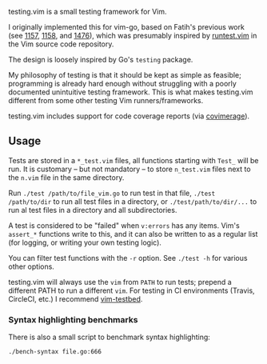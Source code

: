 testing.vim is a small testing framework for Vim.

I originally implemented this for vim-go, based on Fatih's previous work (see
[1157][1157], [1158][1158], and [1476][1476]), which was presumably inspired by
[runtest.vim](https://github.com/vim/vim/blob/master/src/testdir/runtest.vim) in
the Vim source code repository.

The design is loosely inspired by Go's `testing` package.

My philosophy of testing is that it should be kept as simple as feasible;
programming is already hard enough without struggling with a poorly documented
unintuitive testing framework. This is what makes testing.vim different from
some other testing Vim runners/frameworks.

testing.vim includes support for code coverage reports (via [covimerage][cov]).

Usage
-----

Tests are stored in a `*_test.vim` files, all functions starting with `Test_`
will be run.
It is customary – but not mandatory – to store `n_test.vim` files next to the
`n.vim` file in the same directory.

Run `./test /path/to/file_vim.go` to run test in that file, `./test
/path/to/dir` to run all test files in a directory, or `./test/path/to/dir/...`
to run al test files in a directory and all subdirectories.

A test is considered to be "failed" when `v:errors` has any items. Vim's
`assert_*` functions write to this, and it can also be written to as a regular
list (for logging, or writing your own testing logic).

You can filter test functions with the `-r` option. See `./test -h` for various
other options.

testing.vim will always use the `vim` from `PATH` to run tests; prepend a
different PATH to run a different `vim`. For testing in CI environments (Travis,
CircleCI, etc.) I recommend [vim-testbed][testbed].

### Syntax highlighting benchmarks

There is also a small script to benchmark syntax highlighting:

	./bench-syntax file.go:666

[testbed]: https://github.com/tweekmonster/vim-testbed
[cov]: https://github.com/Vimjas/covimerage
[1476]: https://github.com/fatih/vim-go/pull/1476
[1157]: https://github.com/fatih/vim-go/pull/1157
[1158]: https://github.com/fatih/vim-go/pull/1158
